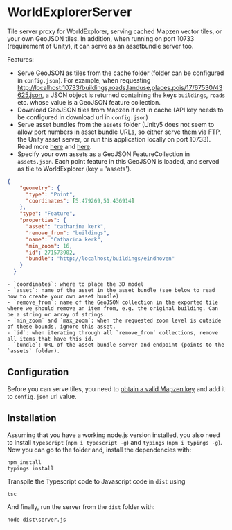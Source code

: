 # WorldExplorerServer
Tile server proxy for WorldExplorer, serving cached Mapzen vector tiles, or your own GeoJSON tiles. 
In addition, when running on port 10733 (requirement of Unity), it can serve as an assetbundle server too.

Features:
- Serve GeoJSON as tiles from the cache folder (folder can be configured in `config.json`). For example, when requesting [http://localhost:10733/buildings,roads,landuse,places,pois/17/67530/43625.json](http://localhost:10733/buildings,roads,landuse,places,pois/17/67530/43625.json), a JSON object is returned containing the keys `buildings`, `roads` etc. whose value is a GeoJSON feature collection.
- Download GeoJSON tiles from Mapzen if not in cache (API key needs to be configured in download url in `config.json`)
- Serve asset bundles from the `assets` folder (Unity5 does not seem to allow port numbers in asset bundle URLs, so either serve them via FTP, the Unity asset server, or run this application locally on port 10733). Read more [here](https://docs.unity3d.com/Manual/SettinguptheAssetServer.html) and [here](https://unity3d.com/unity/team-license).
- Specify your own assets as a GeoJSON FeatureCollection in `assets.json`. Each point feature in this GeoJSON is loaded, and served as tile to WorldExplorer (key = 'assets').

```json
{
    "geometry": {
      "type": "Point",
      "coordinates": [5.479269,51.436914]
    },
    "type": "Feature",
    "properties": {
      "asset": "catharina kerk",
      "remove_from": "buildings",
      "name": "Catharina kerk",
      "min_zoom": 16,
      "id": 271573902,
      "bundle": "http://localhost/buildings/eindhoven"
    }
  }
  ```
    - `coordinates`: where to place the 3D model
    - `asset`: name of the asset in the asset bundle (see below to read how to create your own asset bundle)
    - `remove_from`: name of the GeoJSON collection in the exported tile where we should remove an item from, e.g. the original building. Can be a string or array of strings.
    - `min_zoom` and `max_zoom`: when the requested zoom level is outside of these bounds, ignore this asset.
    - `id`: when iterating through all `remove_from` collections, remove all items that have this id.
    - `bundle`: URL of the asset bundle server and endpoint (points to the `assets` folder).

## Configuration
Before you can serve tiles, you need to [obtain a valid Mapzen key](https://mapzen.com/developers) and add it to `config.json` url value. 

## Installation
Assuming that you have a working node.js version installed, you also need to install `typescript` (`npm i typescript -g`) and `typings` (`npm i typings -g`). Now you can go to the folder and, install the dependencies with:

```console
npm install
typings install
```

Transpile the Typescript code to Javascript code in `dist` using
```console
tsc
```

And finally, run the server from the `dist` folder with:
```console
node dist\server.js
```

